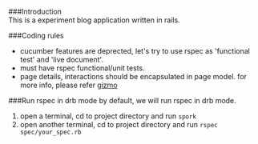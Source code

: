 ###Introduction   
  This is a experiment blog application written in rails. 

###Coding rules
  + cucumber features are deprected, let's try to use rspec as 'functional test' and 'live document'.
  + must have rspec functional/unit tests.
  + page details, interactions should be encapsulated in page model. for more info, please refer [gizmo](https://github.com/icaruswings/gizmo)
  
###Run rspec in drb mode
by default, we will run rspec in drb mode.

  1. open a terminal, cd to project directory and run `spork`  
  2. open another terminal, cd to project directory and run `rspec spec/your_spec.rb`
